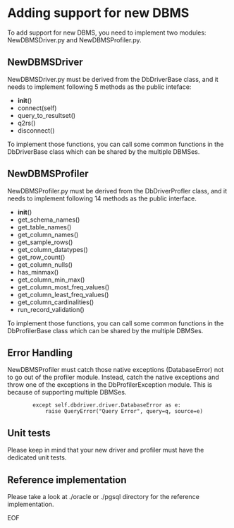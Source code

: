
# Adding support for new DBMS

To add support for new DBMS, you need to implement two modules:
NewDBMSDriver.py and NewDBMSProfiler.py.


## NewDBMSDriver

NewDBMSDriver.py must be derived from the DbDriverBase class, and it
needs to implement following 5 methods as the public inteface:

* __init__()
* connect(self)
* query_to_resultset()
* q2rs()
* disconnect()

To implement those functions, you can call some common functions in
the DbDriverBase class which can be shared by the multiple DBMSes.


## NewDBMSProfiler

NewDBMSProfiler.py must be derived from the DbDriverProfler class, and
it needs to implement following 14 methods as the public interface.

* __init__()
* get_schema_names()
* get_table_names()
* get_column_names()
* get_sample_rows()
* get_column_datatypes()
* get_row_count()
* get_column_nulls()
* has_minmax()
* get_column_min_max()
* get_column_most_freq_values()
* get_column_least_freq_values()
* get_column_cardinalities()
* run_record_validation()

To implement those functions, you can call some common functions in
the DbProfilerBase class which can be shared by the multiple DBMSes.


## Error Handling

NewDBMSProfiler must catch those native exceptions (DatabaseError) not
to go out of the profiler module. Instead, catch the native exceptions
and throw one of the exceptions in the DbProfilerException
module. This is because of supporting multiple DBMSes.

```
        except self.dbdriver.driver.DatabaseError as e:
            raise QueryError("Query Error", query=q, source=e)
```


## Unit tests

Please keep in mind that your new driver and profiler must have the
dedicated unit tests.


## Reference implementation

Please take a look at ./oracle or ./pgsql directory for the reference
implementation.


EOF
